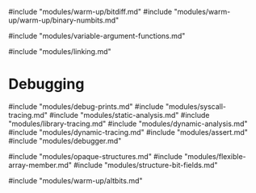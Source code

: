 #include "modules/warm-up/bitdiff.md"
#include "modules/warm-up/warm-up/binary-numbits.md"

#include "modules/variable-argument-functions.md"

#include "modules/linking.md"

# Debugging

#include "modules/debug-prints.md"
#include "modules/syscall-tracing.md"
#include "modules/static-analysis.md"
#include "modules/library-tracing.md"
#include "modules/dynamic-analysis.md"
#include "modules/dynamic-tracing.md"
#include "modules/assert.md"
#include "modules/debugger.md"

#include "modules/opaque-structures.md"
#include "modules/flexible-array-member.md"
#include "modules/structure-bit-fields.md"

#include "modules/warm-up/altbits.md"

